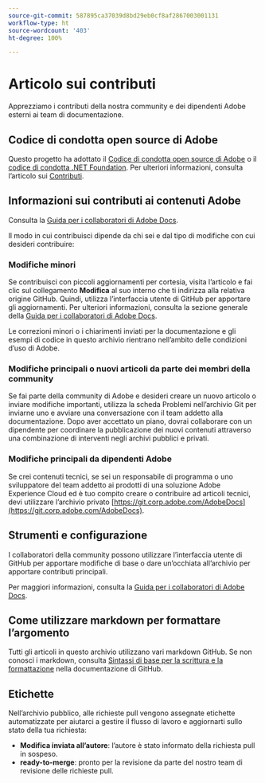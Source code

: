 ```yaml
---
source-git-commit: 587895ca37039d8bd29eb0cf8af2867003001131
workflow-type: ht
source-wordcount: '403'
ht-degree: 100%

---
```

# Articolo sui contributi

Apprezziamo i contributi della nostra community e dei dipendenti Adobe esterni ai team di documentazione.

## Codice di condotta open source di Adobe


Questo progetto ha adottato il [Codice di condotta open source di Adobe](code-of-conduct.md) o il [codice di condotta .NET Foundation](https://dotnetfoundation.org/code-of-conduct). Per ulteriori informazioni, consulta l’articolo sui [Contributi](contributing.md).

## Informazioni sui contributi ai contenuti Adobe

Consulta la [Guida per i collaboratori di Adobe Docs](https://experienceleague.adobe.com/docs/contributor/contributor-guide/introduction.html?lang=it).

Il modo in cui contribuisci dipende da chi sei e dal tipo di modifiche con cui desideri contribuire:

### Modifiche minori

Se contribuisci con piccoli aggiornamenti per cortesia, visita l’articolo e fai clic sul collegamento **Modifica** al suo interno che ti indirizza alla relativa origine GitHub. Quindi, utilizza l’interfaccia utente di GitHub per apportare gli aggiornamenti. Per ulteriori informazioni, consulta la sezione generale della [Guida per i collaboratori di Adobe Docs](https://experienceleague.adobe.com/docs/contributor/contributor-guide/introduction.html?lang=it).

Le correzioni minori o i chiarimenti inviati per la documentazione e gli esempi di codice in questo archivio rientrano nell’ambito delle condizioni d’uso di Adobe.

### Modifiche principali o nuovi articoli da parte dei membri della community

Se fai parte della community di Adobe e desideri creare un nuovo articolo o inviare modifiche importanti, utilizza la scheda Problemi nell’archivio Git per inviarne uno e avviare una conversazione con il team addetto alla documentazione. Dopo aver accettato un piano, dovrai collaborare con un dipendente per coordinare la pubblicazione dei nuovi contenuti attraverso una combinazione di interventi negli archivi pubblici e privati.

<!--
If you submit a pull request with significant changes to documentation and code examples, you'll see a message in the pull request asking you to submit an online contribution license agreement (CLA). We need you to complete the online form before we can review your pull request.
-->

### Modifiche principali da dipendenti Adobe

Se crei contenuti tecnici, se sei un responsabile di programma o uno sviluppatore del team addetto ai prodotti di una soluzione Adobe Experience Cloud ed è tuo compito creare o contribuire ad articoli tecnici, devi utilizzare l’archivio privato [https://git.corp.adobe.com/AdobeDocs](https://git.corp.adobe.com/AdobeDocs). <!--Employees from other parts of the Adobe world should use the public repo for minor updates.-->

## Strumenti e configurazione

I collaboratori della community possono utilizzare l’interfaccia utente di GitHub per apportare modifiche di base o dare un’occhiata all’archivio per apportare contributi principali.

Per maggiori informazioni, consulta la [Guida per i collaboratori di Adobe Docs](https://experienceleague.adobe.com/docs/contributor/contributor-guide/introduction.html?lang=it).

## Come utilizzare markdown per formattare l’argomento

Tutti gli articoli in questo archivio utilizzano vari markdown GitHub. Se non conosci i markdown, consulta [Sintassi di base per la scrittura e la formattazione](https://docs.github.com/en/get-started/writing-on-github/getting-started-with-writing-and-formatting-on-github/basic-writing-and-formatting-syntax) nella documentazione di GitHub.

## Etichette

Nell’archivio pubblico, alle richieste pull vengono assegnate etichette automatizzate per aiutarci a gestire il flusso di lavoro e aggiornarti sullo stato della tua richiesta:

* **Modifica inviata all’autore**: l’autore è stato informato della richiesta pull in sospeso.
* **ready-to-merge**: pronto per la revisione da parte del nostro team di revisione delle richieste pull.
